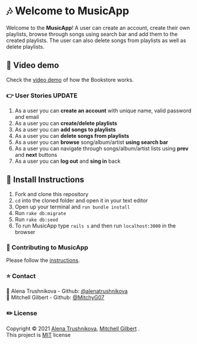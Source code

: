 # 🎶 Welcome to MusicApp

Welcome to the **MusicApp**! A user can create an account, create their own playlists, browse through songs using search bar and add them to the created playlists. The user can also delete songs from playlists as well as delete playlists.

## 🎥 Video demo
Check the [video demo](https://youtu.be/2P876L8iRH4) of how the Bookstore works.

### 👉 User Stories UPDATE
1. As a user you can **create an account** with unique name, valid password and email
2. As a user you can **create/delete playlists**
3. As a user you can **add songs to playlists**
4. As a user you can **delete songs from playlists**
5. As a user you can **browse** song/album/artist **using search bar**
6. As a user you can navigate through songs/album/artist lists using **prev** and **next** buttons
7. As a user you can **log out** and **sing in** back


## 🚀 Install Instructions
1. Fork and clone this repository
2. `cd` into the cloned folder and open it in your text editor
3. Open up your terminal and `run bundle install`
4. Run `rake db:migrate`
5. Run `rake db:seed`
6. To run MusicApp type `rails s` and then run `localhost:3000` in the browser

### 👥 Contributing to MusicApp
Please follow the [instructions](https://github.com/AlenaTrushnikova/music_app/blob/master/CONTRIBUTING.md).


### ⭐ Contact
👤 Alena Trushnikova - Github: [@alenatrushnikova](https://github.com/alenatrushnikova) <br>
👤 Mitchell Gilbert - Github: [@MitchyG07](https://github.com/MitchyG07)

### ✏️ License
Copyright © 2021 [Alena Trushnikova](https://github.com/alenatrushnikova), [Mitchell Gilbert](https://github.com/MitchyG07) .<br />
This project is [MIT](https://github.com/AlenaTrushnikova/music_app/blob/master/LICENSE) license
